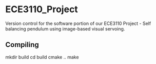 # ECE3110_Project
Version control for the software portion of our ECE3110 Project - Self balancing pendulum using image-based visual servoing.


## Compiling
mkdir build
cd build
cmake ..
make